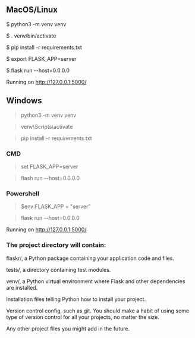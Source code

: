 ## MacOS/Linux
$ python3 -m venv venv

$ . venv/bin/activate

$ pip install -r requirements.txt

$ export FLASK_APP=server

$ flask run --host=0.0.0.0

Running on http://127.0.0.1:5000/

## Windows
> python3 -m venv venv

> venv\Scripts\activate

> pip install -r requirements.txt

### CMD
> set FLASK_APP=server

> flash run --host=0.0.0.0

### Powershell
> $env:FLASK_APP = "server"

> flask run --host=0.0.0.0

Running on http://127.0.0.1:5000/

### The project directory will contain:

flaskr/, a Python package containing your application code and files.

tests/, a directory containing test modules.

venv/, a Python virtual environment where Flask and other dependencies are installed.

Installation files telling Python how to install your project.

Version control config, such as git. You should make a habit of using some type of version control for all your projects, no matter the size.

Any other project files you might add in the future.